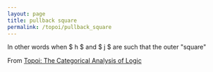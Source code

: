 ```yaml
---
layout: page
title: pullback square
permalink: /topoi/pullback_square
---
```

In other words when $ h $ and $ j $ are such that the outer "square"


From [Topoi: The Categorical Analysis of Logic](https://mathgloss.github.io/MathGloss/topoi.html)